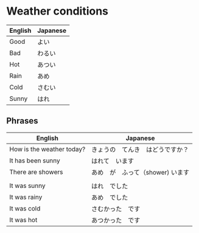 # Weather conditions

| English      | Japanese|
| ----------- | ----------- |
| Good  | よい| joi  |
| Bad  | わるい | warai  |
| Hot  | あつい | atsui  |
| Rain | あめ  | ame |
| Cold | さむい | samui |
| Sunny | はれ | hare |
						
## Phrases

| English      | Japanese  |
| ----------- | ----------- | 
| How is the weather today? | きょうの　てんき　はどうですか？ |
| It has been sunny | はれて　います |
| There are showers  | あめ　が　ふって（shower) います |
| | |
| It was sunny | はれ　でした |
| It was rainy | あめ　でした |
| It was cold | さむかった　です |
| It was hot | あつかった　です |
